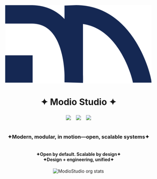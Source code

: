 
<div align="center">
  <img height="250" src="../docs/assets/logo.svg" />
</div>

<h1 align="center">✦ Modio Studio ✦</h1>

###

<div align="center">
  <img src="https://img.shields.io/badge/dynamic/json?label=Repos&query=%24.public_repos&url=https%3A%2F%2Fapi.github.com%2Forgs%2FModioStudio&logo=github&color=blue&cacheSeconds=3600" style="margin:0 6px;vertical-align:middle;" />
  <img src="https://visitor-badge.laobi.icu/badge?page_id=ModioStudio&left_text=Visitors" style="margin:0 6px;vertical-align:middle;" />
  <img src="https://img.shields.io/endpoint?url=https://raw.githubusercontent.com/ModioStudio/.github/main/profile/org-stars.json&logo=github&label=Stars&color=yellow&cacheSeconds=3600" style="margin:0 6px;vertical-align:middle;" />
</div>

###

<h3 align="center">
<br>✦Modern, modular, in motion—open, scalable systems✦
</h3>

<h4 align="center">
<br>✦Open by default. Scalable by design✦
<br>✦Design + engineering, unified✦
</h4>


<div align="center">
  <img src="./metrics.svg" height="150" alt="ModioStudio org stats" style="vertical-align:middle;margin:0 6px;" />
</div>

